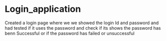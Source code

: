 # Login_application
Created a login page where we we showed the login Id and password and had tested if it uses the password and check if its shows the password has benn Successful or if the password has failed or unsuccessful
